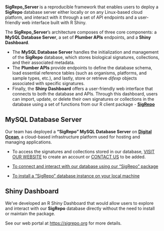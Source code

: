 
<br>

**SigRepo_Server** is a reproducible framework that enables users to
deploy a **SigRepo** database server either locally or on any
Linux-based cloud platform, and interact with it through a set of API
endpoints and a user-friendly web interface built with R Shiny.

The **SigRepo_Server**’s architecture composes of three core components:
a **MySQL Database Server**, a set of **Plumber APIs** endpoints, and a
**Shiny Dashboard**.

- The **MySQL Database Server** handles the initialization and
  management of the **SigRepo** database, which stores biological
  signatures, collections, and their associated metadata.  
- The **Plumber APIs** provide endpoints to define the database schema,
  load essential reference tables (such as organisms, platforms, and
  sample types, etc.), and lastly, store or retrieve *difexp* objects
  associated with specific signatures.
- Finally, the **Shiny Dashboard** offers a user-friendly web interface
  that connects to both the database and APIs. Through this dashboard,
  users can import, update, or delete their own signatures or
  collections in the database using a set of functions from our R client
  package - [**SigRepo**](https://github.com/montilab/SigRepo)

## MySQL Database Server

Our team has deployed a **“SigRepo” MySQL Database Server** on
[**Digital Ocean**](https://www.digitalocean.com/), a cloud-based
infrastructure platform used for hosting and managing applications.

- To access the signatures and collections stored in our database,
  <a target="_blank" href="https://sigrepo.org/">VISIT OUR WEBSITE</a>
  to create an account or <a href="mailto:sigrepo@bu.edu">CONTACT US</a>
  to be added.

- <a href="https://montilab.github.io/SigRepo/index.html"
  target="_blank">To connect and interact with our database using our
  “SigRepo” package</a>

- <a
  href="https://montilab.github.io/SigRepo_Server/articles/install_sigrepo.html"
  target="_blank">To install a “SigRepo” database instance on your local
  machine</a>

## Shiny Dashboard

We’ve developed an R Shiny Dashboard that would allow users to explore
and interact with our **SigRepo** database directly without the need to
install or maintain the package.

See our web portal at
<a target="_blank" href="https://sigrepo.org">https://sigrepo.org</a>
for more details.
